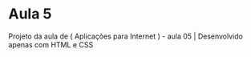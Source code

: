 # Aula 5
Projeto da aula de ( Aplicações para Internet ) - aula 05  | Desenvolvido apenas com HTML e CSS
